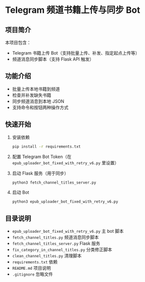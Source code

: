 # Telegram 频道书籍上传与同步 Bot

## 项目简介

本项目包含：
- Telegram 书籍上传 Bot（支持批量上传、补发、指定起点上传等）
- 频道消息同步脚本（支持 Flask API 触发）

## 功能介绍

- 批量上传本地书籍到频道
- 检查并补发缺失书籍
- 同步频道消息到本地 JSON
- 支持命令和按钮两种操作方式

## 快速开始

1. 安装依赖

   ```bash
   pip install -r requirements.txt
   ```

2. 配置 Telegram Bot Token（在 `epub_uploader_bot_fixed_with_retry_v6.py` 里设置）

3. 启动 Flask 服务（用于同步）

   ```bash
   python3 fetch_channel_titles_server.py
   ```

4. 启动 Bot

   ```bash
   python3 epub_uploader_bot_fixed_with_retry_v6.py
   ```

## 目录说明

- `epub_uploader_bot_fixed_with_retry_v6.py`  主 bot 脚本
- `fetch_channel_titles.py`                   频道消息同步脚本
- `fetch_channel_titles_server.py`            Flask 服务
- `fix_category_in_channel_titles.py`         分类修正脚本
- `clean_channel_titles.py`                   清理脚本
- `requirements.txt`                          依赖
- `README.md`                                 项目说明
- `.gitignore`                                忽略文件 